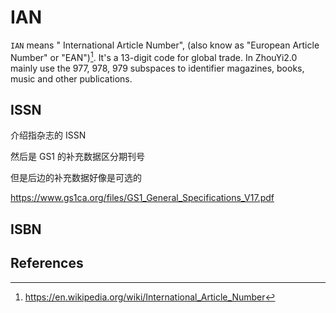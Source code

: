 # IAN

`IAN` means " International Article Number", (also know as "European Article Number" or "EAN")[^IAN]. It's a 13-digit code for global trade. In  ZhouYi2.0 mainly use the 977, 978, 979 subspaces to identifier magazines, books, music and other publications.

## ISSN

介绍指杂志的 ISSN

然后是 GS1 的补充数据区分期刊号

但是后边的补充数据好像是可选的

https://www.gs1ca.org/files/GS1_General_Specifications_V17.pdf

## ISBN



## References

[^IAN]: https://en.wikipedia.org/wiki/International_Article_Number